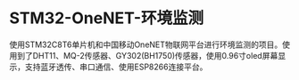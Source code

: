 # STM32-OneNET-环境监测
使用STM32C8T6单片机和中国移动OneNET物联网平台进行环境监测的项目。使用到了DHT11、MQ-2传感器、GY302(BH1750)传感器，使用0.96寸oled屏幕显示，支持蓝牙透传、串口通信、使用ESP8266连接平台。
